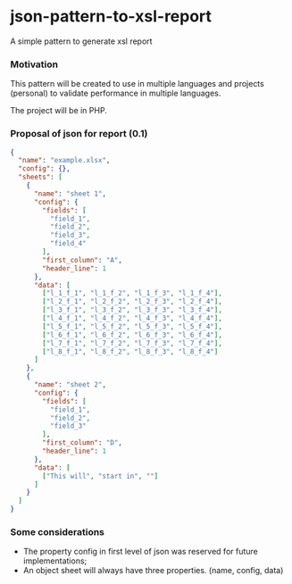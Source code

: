 # json-pattern-to-xsl-report
A simple pattern to generate xsl report

### Motivation
This pattern will be created to use in multiple languages and projects (personal) 
to validate performance in multiple languages. 

The project will be in PHP.

### Proposal of json for report (0.1)
```json
{
  "name": "example.xlsx",
  "config": {},
  "sheets": [
    {
      "name": "sheet 1",
      "config": {
        "fields": [
          "field_1",
          "field_2",
          "field_3",
          "field_4"
        ],
        "first_column": "A",
        "header_line": 1
      },
      "data": [
        ["l_1_f_1", "l_1_f_2", "l_1_f_3", "l_1_f_4"],
        ["l_2_f_1", "l_2_f_2", "l_2_f_3", "l_2_f_4"],
        ["l_3_f_1", "l_3_f_2", "l_3_f_3", "l_3_f_4"],
        ["l_4_f_1", "l_4_f_2", "l_4_f_3", "l_4_f_4"],
        ["l_5_f_1", "l_5_f_2", "l_5_f_3", "l_5_f_4"],
        ["l_6_f_1", "l_6_f_2", "l_6_f_3", "l_6_f_4"],
        ["l_7_f_1", "l_7_f_2", "l_7_f_3", "l_7_f_4"],
        ["l_8_f_1", "l_8_f_2", "l_8_f_3", "l_8_f_4"]
      ]
    },
    {
      "name": "sheet 2",
      "config": {
        "fields": [
          "field_1",
          "field_2",
          "field_3"
        ],
        "first_column": "D",
        "header_line": 1
      },
      "data": [
        ["This will", "start in", ""]
      ]
    }
  ]
}
```

### Some considerations

- The property config in first level of json was reserved for future implementations;
- An object sheet will always have three properties. (name, config, data)
